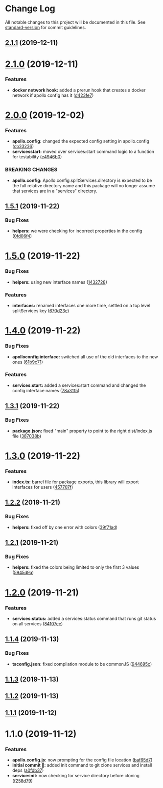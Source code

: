 # Change Log

All notable changes to this project will be documented in this file. See [standard-version](https://github.com/conventional-changelog/standard-version) for commit guidelines.

## [2.1.1](https://github.com/itmayziii/apollo-cli-plugin-split-services/compare/v2.1.0...v2.1.1) (2019-12-11)



# [2.1.0](https://github.com/itmayziii/apollo-cli-plugin-split-services/compare/v2.0.0...v2.1.0) (2019-12-11)


### Features

* **docker network hook:** added a prerun hook that creates a docker network if apollo config has it ([d423fe7](https://github.com/itmayziii/apollo-cli-plugin-split-services/commit/d423fe7))



# [2.0.0](https://github.com/itmayziii/apollo-cli-plugin-split-services/compare/v1.5.1...v2.0.0) (2019-12-02)


### Features

* **apollo.config:** changed the expected config setting in apollo.config ([cb33236](https://github.com/itmayziii/apollo-cli-plugin-split-services/commit/cb33236))
* **servicesstart:** moved over services:start command logic to a function for testability ([e4946b0](https://github.com/itmayziii/apollo-cli-plugin-split-services/commit/e4946b0))


### BREAKING CHANGES

* **apollo.config:** Apollo.config.splitServices.directory is expected to be the full relative directory
name and this package will no longer assume that services are in a "services" directory.



## [1.5.1](https://github.com/itmayziii/apollo-cli-plugin-split-services/compare/v1.5.0...v1.5.1) (2019-11-22)


### Bug Fixes

* **helpers:** we were checking for incorrect properties in the config ([0fd06f4](https://github.com/itmayziii/apollo-cli-plugin-split-services/commit/0fd06f4))



# [1.5.0](https://github.com/itmayziii/apollo-cli-plugin-split-services/compare/v1.4.0...v1.5.0) (2019-11-22)


### Bug Fixes

* **helpers:** using new interface names ([1432728](https://github.com/itmayziii/apollo-cli-plugin-split-services/commit/1432728))


### Features

* **interfaces:** renamed interfaces one more time, settled on a top level splitServices key ([670d23e](https://github.com/itmayziii/apollo-cli-plugin-split-services/commit/670d23e))



# [1.4.0](https://github.com/itmayziii/apollo-cli-plugin-split-services/compare/v1.3.1...v1.4.0) (2019-11-22)


### Bug Fixes

* **apolloconfig interface:** switched all use of the old interfaces to the new ones ([61b9c71](https://github.com/itmayziii/apollo-cli-plugin-split-services/commit/61b9c71))


### Features

* **services:start:** added a services:start command and changed the config interface names ([78a3115](https://github.com/itmayziii/apollo-cli-plugin-split-services/commit/78a3115))



## [1.3.1](https://github.com/itmayziii/apollo-cli-plugin-split-services/compare/v1.3.0...v1.3.1) (2019-11-22)


### Bug Fixes

* **package.json:** fixed "main" property to point to the right dist/index.js file ([387038b](https://github.com/itmayziii/apollo-cli-plugin-split-services/commit/387038b))



# [1.3.0](https://github.com/itmayziii/apollo-cli-plugin-split-services/compare/v1.2.2...v1.3.0) (2019-11-22)


### Features

* **index.ts:** barrel file for package exports, this library will export interfaces for users ([457707f](https://github.com/itmayziii/apollo-cli-plugin-split-services/commit/457707f))



## [1.2.2](https://github.com/itmayziii/apollo-cli-plugin-split-services/compare/v1.2.1...v1.2.2) (2019-11-21)


### Bug Fixes

* **helpers:** fixed off by one error with colors ([39f71ad](https://github.com/itmayziii/apollo-cli-plugin-split-services/commit/39f71ad))



## [1.2.1](https://github.com/itmayziii/apollo-cli-plugin-split-services/compare/v1.2.0...v1.2.1) (2019-11-21)


### Bug Fixes

* **helpers:** fixed the colors being limited to only the first 3 values ([5945d9a](https://github.com/itmayziii/apollo-cli-plugin-split-services/commit/5945d9a))



# [1.2.0](https://github.com/itmayziii/apollo-cli-plugin-split-services/compare/v1.1.4...v1.2.0) (2019-11-21)


### Features

* **services:status:** added a services:status command that runs git status on all services ([84107ee](https://github.com/itmayziii/apollo-cli-plugin-split-services/commit/84107ee))



## [1.1.4](https://github.com/itmayziii/apollo-cli-plugin-split-services/compare/v1.1.3...v1.1.4) (2019-11-13)


### Bug Fixes

* **tsconfig.json:** fixed compilation module to be commonJS ([944695c](https://github.com/itmayziii/apollo-cli-plugin-split-services/commit/944695c))



## [1.1.3](https://github.com/itmayziii/apollo-cli-plugin-split-services/compare/v1.1.2...v1.1.3) (2019-11-13)



## [1.1.2](https://github.com/itmayziii/apollo-cli-plugin-split-services/compare/v1.1.1...v1.1.2) (2019-11-13)



## [1.1.1](https://github.com/itmayziii/apollo-cli-plugin-split-services/compare/v1.1.0...v1.1.1) (2019-11-12)



# 1.1.0 (2019-11-12)


### Features

* **apollo.config.js:** now prompting for the config file location ([baf65d7](https://github.com/itmayziii/apollo-cli-plugin-split-services/commit/baf65d7))
* **initial commit :rocket::** added init command to git clone services and install deps ([a0fdb37](https://github.com/itmayziii/apollo-cli-plugin-split-services/commit/a0fdb37))
* **service:init:** now checking for service directory before cloning ([f258d79](https://github.com/itmayziii/apollo-cli-plugin-split-services/commit/f258d79))
